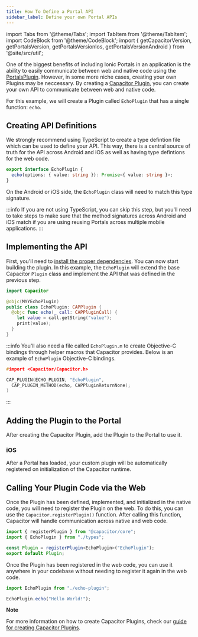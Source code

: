 ```yaml
---
title: How To Define a Portal API
sidebar_label: Define your own Portal APIs
---
```


import Tabs from '@theme/Tabs';
import TabItem from '@theme/TabItem';
import CodeBlock from '@theme/CodeBlock';
import { getCapacitorVersion, getPortalsVersion, getPortalsVersionIos, getPortalsVersionAndroid } from '@site/src/util';

One of the biggest benefits of including Ionic Portals in an application is the ability to easily communicate between web and native code using the [PortalsPlugin](../reference/web/portals-plugin). However, in some more niche cases, creating your own Plugins may be neccessary. By creating a [Capacitor Plugin](https://capacitorjs.com/docs/plugins/creating-plugins), you can create your own API to communicate between web and native code.

For this example, we will create a Plugin called `EchoPlugin` that has a single function: `echo`.

## Creating API Definitions

We strongly recommend using TypeScript to create a type defintion file which can be used to define your API. This way, there is a central source of truth for the API across Android and iOS as well as having type defintions for the web code.

```typescript
export interface EchoPlugin {
  echo(options: { value: string }): Promise<{ value: string }>;
}
```

On the Android or iOS side, the `EchoPlugin` class will need to match this type signature.

:::info
If you are not using TypeScript, you can skip this step, but you'll need to take steps to make sure that the method signatures across Android and iOS match if you are using reusing Portals across multiple mobile applications.
:::

## Implementing the API

First, you'll need to [install the proper dependencies](../getting-started/guide#install). You can now start building the plugin. In this example, the `EchoPlugin` will extend the base Capacitor `Plugin` class and implement the API that was defined in the previous step.

```swift title=EchoPlugin.swift
import Capacitor

@objc(MYYEchoPlugin)
public class EchoPlugin: CAPPlugin {
  @objc func echo(_ call: CAPPluginCall) {
    let value = call.getString("value");
    print(value);
  }
}
```

:::info
You'll also need a file called `EchoPlugin.m` to create Objective-C bindings through helper macros that Capacitor provides. Below is an example of `EchoPlugin` Objective-C bindings.

```c title=EchoPlugin.m
#import <Capacitor/Capacitor.h>

CAP_PLUGIN(ECHO_PLUGIN, "EchoPlugin",
  CAP_PLUGIN_METHOD(echo, CAPPluginReturnNone);
)

```

:::

## Adding the Plugin to the Portal

After creating the Capacitor Plugin, add the Plugin to the Portal to use it.

### iOS

After a Portal has loaded, your custom plugin will be automatically registered on initialization of the Capacitor runtime.

## Calling Your Plugin Code via the Web

Once the Plugin has been defined, implemented, and initialized in the native code, you will need to register the Plugin on the web. To do this, you can use the `Capacitor.registerPlugin()` function. After calling this function, Capacitor will handle communication across native and web code.

```typescript
import { registerPlugin } from "@capacitor/core";
import { EchoPlugin } from "./types";

const Plugin = registerPlugin<EchoPlugin>("EchoPlugin");
export default Plugin;
```

Once the Plugin has been registered in the web code, you can use it anywhere in your codebase without needing to register it again in the web code.

```typescript
import EchoPlugin from "./echo-plugin";

EchoPlugin.echo("Hello World!");
```

**Note**

For more information on how to create Capacitor Plugins, check our [guide for creating Capacitor Plugins](https://capacitorjs.com/docs/plugins/creating-plugins).
